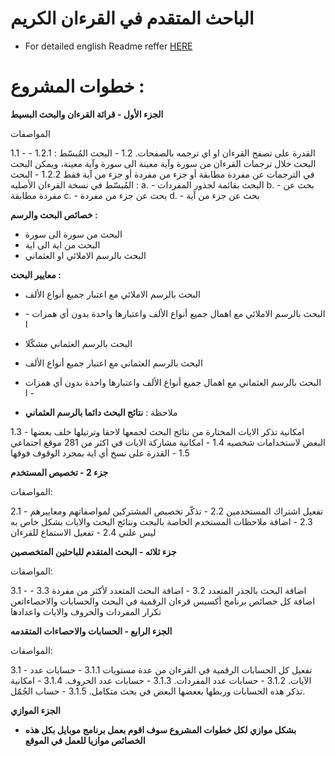 # الباحث المتقدم في القرءان الكريم

- For detailed english Readme reffer <a href="readme.md">HERE</a> <br />

# خطوات المشروع :


<b> الجزء الأول - قرائة القرءان والبحث البسيط </b>

المواصفات<br />

1.1 - القدرة على تصفح القرءان او اي ترجمه بالصفحات.
1.2 - البحث المُبسّط :
1.2.1 - البحث خلال ترجمات القرءان من سورة وآية معينة الى سورة وآية معينة، ويمكن البحث في الترجمات عن مفردة مطابقة أو جزء من مفردة أو جزء من آية فقط
1.2.2 - البحث المُبسّط في نسخة القرءان الأصليه :
a. - البحث بقائمة لجذور المفردات
b. - بحث عن مفردة مطابقة
c. - بحث عن جزء من مفردة
d. - بحث عن جزء من آية
  
<b> خصائص البحث والرسم :</b>
- البحث من سورة الى سورة
- البحث من اية الى اية
- البحث بالرسم الاملائي او العثماني

<b> معايير البحث :</b>
- البحث بالرسم الاملائي مع اعتبار جميع أنواع الألف
- البحث بالرسم الاملائي مع اهمال جميع أنواع الألف واعتبارها واحدة بدون أي همزات - ا

- البحث بالرسم العثماني مشكّلا
- البحث بالرسم العثماني مع اعتبار جميع أنواع الألف
- البحث بالرسم العثماني مع اهمال جميع أنواع الألف واعتبارها واحدة بدون أي همزات - ا

- ملاحظة : <b> نتائج البحث دائما بالرسم العثماني</b>

1.3 - امكانية تذكر الايات المختارة من نتائج البحث لجمعها لاحقا وترتيلها خلف بعضها البعض لاستخدامات شخصيه
1.4 - امكانية مشاركة الايات في اكثر من 281 موقع اجتماعي
1.5 - القدرة على نسخ أي اية بمجرد الوقوف فوقها

<b> جزء 2 - تخصيص المستخدم</b>

المواصفات:<br />

2.1 - تفعيل اشتراك المستخدمين
2.2 - تذكّر تخصيص المشتركين لمواصفاتهم ومعاييرهم
2.3 - اضافة ملاحظات المستخدم الخاصة بالبحث ونتائج البحث والايات بشكل خاص به ليس علني
2.4 - تفعيل الاستماع للقرءان

<b> جزء ثلاثه - البحث المتقدم للباحثين المتخصصين</b>

المواصفات:<br />

3.1 - اضافة البحث بالجذر المتعدد
3.2 - اضافة البحث المتعدد لأكثر من مفردة
3.3 - اضافة كل خصائص برنامج أكسيس قرءان الرقمية في البحث والحسابات والاحصاءاتعن تكرار المفردات والحروف والايات واعدادها


<b> الجزء الرابع - الحسابات والاحصاءات المتقدمه</b>

المواصفات:<br />

3.1 - تفعيل كل الحسابات الرقمية في القرءان من عدة مستويات
3.1.1 - حسابات عدد الآيات.
3.1.2 - حسابات عدد المفردات.
3.1.3 - حسابات عدد الحروف.
3.1.4 - امكانية تذكر هذه الحسابات وربطها بععضها البعض في بحث متكامل.
3.1.5 - حساب الجُمّل.


<b> الجزء الموازي 

- بشكل موازي لكل خطوات المشروع سوف اقوم بعمل برنامج موبايل بكل هذه الخصائص موازيا للعمل في الموقع


